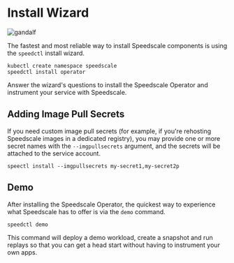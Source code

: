 
# Install Wizard

![gandalf](https://media.giphy.com/media/TcdpZwYDPlWXC/giphy.gif)

The fastest and most reliable way to install Speedscale components is using the `speedctl` install wizard.

```
kubectl create namespace speedscale
speedctl install operator
```

Answer the wizard's questions to install the Speedscale Operator and instrument your service with Speedscale.

## Adding Image Pull Secrets

If you need custom image pull secrets (for example, if you're rehosting Speedscale images in a dedicated registry), you may provide one or more secret names with the `--imgpullsecrets` argument, and the secrets will be attached to the service account.

```
speectl install --imgpullsecrets my-secret1,my-secret2p
```

## Demo

After installing the Speedscale Operator, the quickest way to experience what Speedscale has to offer is via the `demo` command.
```
speedctl demo
```

This command will deploy a demo workload, create a snapshot and run replays so that you can get a head start without having to instrument your own apps.
